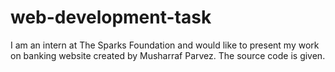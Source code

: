 # web-development-task
I am an intern at The Sparks Foundation and would like to present my work on banking website created by Musharraf Parvez. The source code is given.
